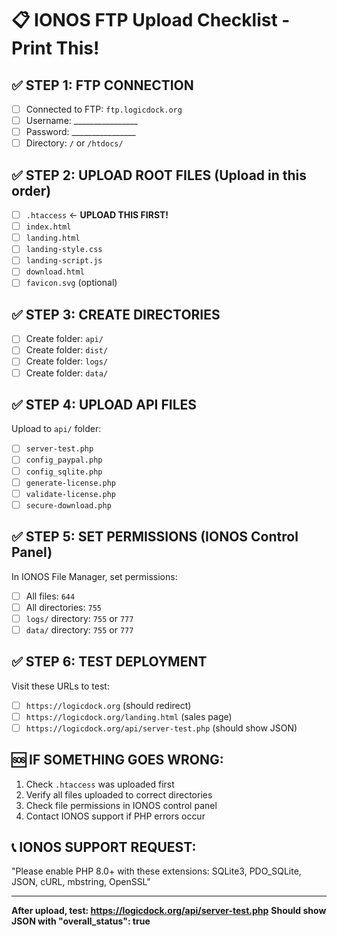 # 📋 IONOS FTP Upload Checklist - Print This!

## ✅ **STEP 1: FTP CONNECTION**
- [ ] Connected to FTP: `ftp.logicdock.org`
- [ ] Username: ________________
- [ ] Password: ________________
- [ ] Directory: `/` or `/htdocs/`

## ✅ **STEP 2: UPLOAD ROOT FILES (Upload in this order)**
- [ ] `.htaccess` ← **UPLOAD THIS FIRST!**
- [ ] `index.html`
- [ ] `landing.html`
- [ ] `landing-style.css`
- [ ] `landing-script.js`
- [ ] `download.html`
- [ ] `favicon.svg` (optional)

## ✅ **STEP 3: CREATE DIRECTORIES**
- [ ] Create folder: `api/`
- [ ] Create folder: `dist/`
- [ ] Create folder: `logs/`
- [ ] Create folder: `data/`

## ✅ **STEP 4: UPLOAD API FILES**
Upload to `api/` folder:
- [ ] `server-test.php`
- [ ] `config_paypal.php`
- [ ] `config_sqlite.php`
- [ ] `generate-license.php`
- [ ] `validate-license.php`
- [ ] `secure-download.php`

## ✅ **STEP 5: SET PERMISSIONS (IONOS Control Panel)**
In IONOS File Manager, set permissions:
- [ ] All files: `644`
- [ ] All directories: `755`
- [ ] `logs/` directory: `755` or `777`
- [ ] `data/` directory: `755` or `777`

## ✅ **STEP 6: TEST DEPLOYMENT**
Visit these URLs to test:
- [ ] `https://logicdock.org` (should redirect)
- [ ] `https://logicdock.org/landing.html` (sales page)
- [ ] `https://logicdock.org/api/server-test.php` (should show JSON)

## 🆘 **IF SOMETHING GOES WRONG:**
1. Check `.htaccess` was uploaded first
2. Verify all files uploaded to correct directories
3. Check file permissions in IONOS control panel
4. Contact IONOS support if PHP errors occur

## 📞 **IONOS SUPPORT REQUEST:**
"Please enable PHP 8.0+ with these extensions: SQLite3, PDO_SQLite, JSON, cURL, mbstring, OpenSSL"

---
**After upload, test: https://logicdock.org/api/server-test.php**
**Should show JSON with "overall_status": true**
